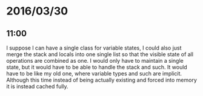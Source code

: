 # 2016/03/30

## 11:00

I suppose I can have a single class for variable states, I could also just
merge the stack and locals into one single list so that the visible state of
all operations are combined as one. I would only have to maintain a single
state, but it would have to be able to handle the stack and such. It would
have to be like my old one, where variable types and such are implicit.
Although this time instead of being actually existing and forced into memory
it is instead cached fully.

